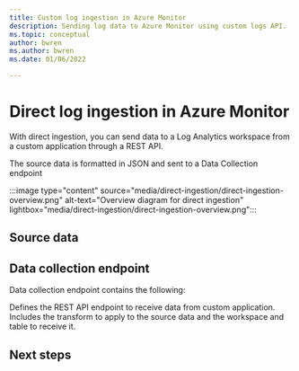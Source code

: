 ```yaml
---
title: Custom log ingestion in Azure Monitor
description: Sending log data to Azure Monitor using custom logs API.
ms.topic: conceptual
author: bwren
ms.author: bwren
ms.date: 01/06/2022

---
```


# Direct log ingestion in Azure Monitor
With direct ingestion, you can send data to a Log Analytics workspace from a custom application through a REST API.

The source data is formatted in JSON and sent to a Data Collection endpoint 

:::image type="content" source="media/direct-ingestion/direct-ingestion-overview.png" alt-text="Overview diagram for direct ingestion" lightbox="media/direct-ingestion/direct-ingestion-overview.png":::

## Source data


## Data collection endpoint
Data collection endpoint contains the following:

Defines the REST API endpoint to receive data from custom application. Includes the transform to apply to the source data and the workspace and table to receive it.


## Next steps